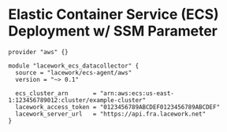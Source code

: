 # Elastic Container Service (ECS) Deployment w/ SSM Parameter

```hcl
provider "aws" {}

module "lacework_ecs_datacollector" {
  source = "lacework/ecs-agent/aws"
  version = "~> 0.1"

  ecs_cluster_arn       = "arn:aws:ecs:us-east-1:123456789012:cluster/example-cluster"
  lacework_access_token = "0123456789ABCDEF0123456789ABCDEF"
  lacework_server_url   = "https://api.fra.lacework.net"
}
```
